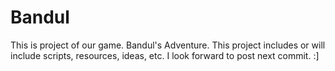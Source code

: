 # Bandul
This is project of our game. Bandul's Adventure.
This project includes or will include scripts, resources, ideas, etc.
I look forward to post next commit. :]
